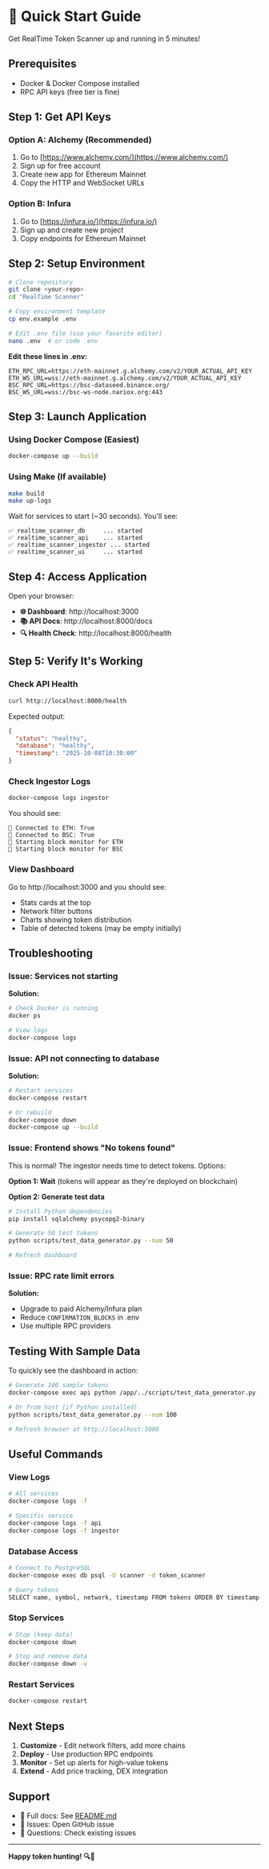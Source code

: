 # 🚀 Quick Start Guide

Get RealTime Token Scanner up and running in 5 minutes!

## Prerequisites

- Docker & Docker Compose installed
- RPC API keys (free tier is fine)

## Step 1: Get API Keys

### Option A: Alchemy (Recommended)

1. Go to [https://www.alchemy.com/](https://www.alchemy.com/)
2. Sign up for free account
3. Create new app for Ethereum Mainnet
4. Copy the HTTP and WebSocket URLs

### Option B: Infura

1. Go to [https://infura.io/](https://infura.io/)
2. Sign up and create new project
3. Copy endpoints for Ethereum Mainnet

## Step 2: Setup Environment

```bash
# Clone repository
git clone <your-repo>
cd "RealTime Scanner"

# Copy environment template
cp env.example .env

# Edit .env file (use your favorite editor)
nano .env  # or code .env
```

**Edit these lines in .env:**

```env
ETH_RPC_URL=https://eth-mainnet.g.alchemy.com/v2/YOUR_ACTUAL_API_KEY
ETH_WS_URL=wss://eth-mainnet.g.alchemy.com/v2/YOUR_ACTUAL_API_KEY
BSC_RPC_URL=https://bsc-dataseed.binance.org/
BSC_WS_URL=wss://bsc-ws-node.nariox.org:443
```

## Step 3: Launch Application

### Using Docker Compose (Easiest)

```bash
docker-compose up --build
```

### Using Make (If available)

```bash
make build
make up-logs
```

Wait for services to start (~30 seconds). You'll see:

```
✅ realtime_scanner_db     ... started
✅ realtime_scanner_api    ... started
✅ realtime_scanner_ingestor ... started
✅ realtime_scanner_ui     ... started
```

## Step 4: Access Application

Open your browser:

- **🌐 Dashboard**: http://localhost:3000
- **📚 API Docs**: http://localhost:8000/docs
- **🔍 Health Check**: http://localhost:8000/health

## Step 5: Verify It's Working

### Check API Health

```bash
curl http://localhost:8000/health
```

Expected output:
```json
{
  "status": "healthy",
  "database": "healthy",
  "timestamp": "2025-10-08T10:30:00"
}
```

### Check Ingestor Logs

```bash
docker-compose logs ingestor
```

You should see:
```
🔗 Connected to ETH: True
🔗 Connected to BSC: True
🚀 Starting block monitor for ETH
🚀 Starting block monitor for BSC
```

### View Dashboard

Go to http://localhost:3000 and you should see:
- Stats cards at the top
- Network filter buttons
- Charts showing token distribution
- Table of detected tokens (may be empty initially)

## Troubleshooting

### Issue: Services not starting

**Solution:**
```bash
# Check Docker is running
docker ps

# View logs
docker-compose logs
```

### Issue: API not connecting to database

**Solution:**
```bash
# Restart services
docker-compose restart

# Or rebuild
docker-compose down
docker-compose up --build
```

### Issue: Frontend shows "No tokens found"

This is normal! The ingestor needs time to detect tokens. Options:

**Option 1: Wait** (tokens will appear as they're deployed on blockchain)

**Option 2: Generate test data**
```bash
# Install Python dependencies
pip install sqlalchemy psycopg2-binary

# Generate 50 test tokens
python scripts/test_data_generator.py --num 50

# Refresh dashboard
```

### Issue: RPC rate limit errors

**Solution:**
- Upgrade to paid Alchemy/Infura plan
- Reduce `CONFIRMATION_BLOCKS` in .env
- Use multiple RPC providers

## Testing With Sample Data

To quickly see the dashboard in action:

```bash
# Generate 100 sample tokens
docker-compose exec api python /app/../scripts/test_data_generator.py --num 100

# Or from host (if Python installed)
python scripts/test_data_generator.py --num 100

# Refresh browser at http://localhost:3000
```

## Useful Commands

### View Logs
```bash
# All services
docker-compose logs -f

# Specific service
docker-compose logs -f api
docker-compose logs -f ingestor
```

### Database Access
```bash
# Connect to PostgreSQL
docker-compose exec db psql -U scanner -d token_scanner

# Query tokens
SELECT name, symbol, network, timestamp FROM tokens ORDER BY timestamp DESC LIMIT 10;
```

### Stop Services
```bash
# Stop (keep data)
docker-compose down

# Stop and remove data
docker-compose down -v
```

### Restart Services
```bash
docker-compose restart
```

## Next Steps

1. **Customize** - Edit network filters, add more chains
2. **Deploy** - Use production RPC endpoints
3. **Monitor** - Set up alerts for high-value tokens
4. **Extend** - Add price tracking, DEX integration

## Support

- 📖 Full docs: See [README.md](README.md)
- 🐛 Issues: Open GitHub issue
- 💬 Questions: Check existing issues

---

**Happy token hunting! 🔍🚀**


